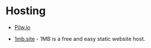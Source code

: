 # Hosting

- [Pilw.io](https://pilw.io/)

- [1mb.site](https://1mb.site/) - 1MB is a free and easy static website host.

